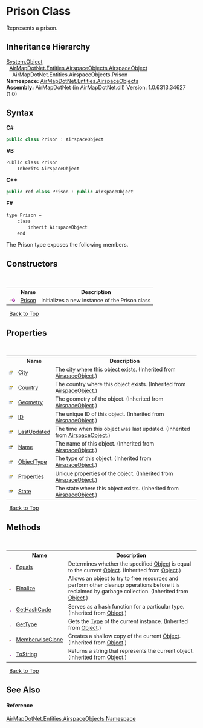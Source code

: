 # Prison Class
 

Represents a prison.


## Inheritance Hierarchy
<a href="http://msdn2.microsoft.com/en-us/library/e5kfa45b" target="_blank">System.Object</a><br />&nbsp;&nbsp;<a href="c77ac3b7-2e5f-3676-6d4b-4fb2c4bc07ce">AirMapDotNet.Entities.AirspaceObjects.AirspaceObject</a><br />&nbsp;&nbsp;&nbsp;&nbsp;AirMapDotNet.Entities.AirspaceObjects.Prison<br />
**Namespace:**&nbsp;<a href="4a77b213-9d2c-92a5-aab7-f2f82873a6fe">AirMapDotNet.Entities.AirspaceObjects</a><br />**Assembly:**&nbsp;AirMapDotNet (in AirMapDotNet.dll) Version: 1.0.6313.34627 (1.0)

## Syntax

**C#**<br />
``` C#
public class Prison : AirspaceObject
```

**VB**<br />
``` VB
Public Class Prison
	Inherits AirspaceObject
```

**C++**<br />
``` C++
public ref class Prison : public AirspaceObject
```

**F#**<br />
``` F#
type Prison =  
    class
        inherit AirspaceObject
    end
```

The Prison type exposes the following members.


## Constructors
&nbsp;<table><tr><th></th><th>Name</th><th>Description</th></tr><tr><td>![Public method](media/pubmethod.gif "Public method")</td><td><a href="d9aea5ef-737b-65a7-2b19-f52939e82364">Prison</a></td><td>
Initializes a new instance of the Prison class</td></tr></table>&nbsp;
<a href="#prison-class">Back to Top</a>

## Properties
&nbsp;<table><tr><th></th><th>Name</th><th>Description</th></tr><tr><td>![Public property](media/pubproperty.gif "Public property")</td><td><a href="72587688-65e0-ad88-e180-534d8b5dacbf">City</a></td><td>
The city where this object exists.
 (Inherited from <a href="c77ac3b7-2e5f-3676-6d4b-4fb2c4bc07ce">AirspaceObject</a>.)</td></tr><tr><td>![Public property](media/pubproperty.gif "Public property")</td><td><a href="b5ffaca7-aa0c-0f89-c6fb-c31b38fbbb32">Country</a></td><td>
The country where this object exists.
 (Inherited from <a href="c77ac3b7-2e5f-3676-6d4b-4fb2c4bc07ce">AirspaceObject</a>.)</td></tr><tr><td>![Public property](media/pubproperty.gif "Public property")</td><td><a href="5a92d77d-f42b-e5e4-aa5a-98f5aee5f679">Geometry</a></td><td>
The geometry of the object.
 (Inherited from <a href="c77ac3b7-2e5f-3676-6d4b-4fb2c4bc07ce">AirspaceObject</a>.)</td></tr><tr><td>![Public property](media/pubproperty.gif "Public property")</td><td><a href="7103b959-9eb4-71a7-24a2-75cb6b8c6f2f">ID</a></td><td>
The unique ID of this object.
 (Inherited from <a href="c77ac3b7-2e5f-3676-6d4b-4fb2c4bc07ce">AirspaceObject</a>.)</td></tr><tr><td>![Public property](media/pubproperty.gif "Public property")</td><td><a href="a63e9327-077f-e20c-273a-b0a1642393f2">LastUpdated</a></td><td>
The time when this object was last updated.
 (Inherited from <a href="c77ac3b7-2e5f-3676-6d4b-4fb2c4bc07ce">AirspaceObject</a>.)</td></tr><tr><td>![Public property](media/pubproperty.gif "Public property")</td><td><a href="62cfbfd1-6e2f-88a9-d7e0-4757d466f4fc">Name</a></td><td>
The name of this object.
 (Inherited from <a href="c77ac3b7-2e5f-3676-6d4b-4fb2c4bc07ce">AirspaceObject</a>.)</td></tr><tr><td>![Public property](media/pubproperty.gif "Public property")</td><td><a href="1d9ac1d1-869c-f313-c853-de7d7c3ee2ad">ObjectType</a></td><td>
The type of this object.
 (Inherited from <a href="c77ac3b7-2e5f-3676-6d4b-4fb2c4bc07ce">AirspaceObject</a>.)</td></tr><tr><td>![Public property](media/pubproperty.gif "Public property")</td><td><a href="dec12d3f-7f01-af3b-d94f-65ffb93c4c27">Properties</a></td><td>
Unique properties of the object.
 (Inherited from <a href="c77ac3b7-2e5f-3676-6d4b-4fb2c4bc07ce">AirspaceObject</a>.)</td></tr><tr><td>![Public property](media/pubproperty.gif "Public property")</td><td><a href="85dfac87-a1a9-267a-d514-37b3cf1f7ea8">State</a></td><td>
The state where this object exists.
 (Inherited from <a href="c77ac3b7-2e5f-3676-6d4b-4fb2c4bc07ce">AirspaceObject</a>.)</td></tr></table>&nbsp;
<a href="#prison-class">Back to Top</a>

## Methods
&nbsp;<table><tr><th></th><th>Name</th><th>Description</th></tr><tr><td>![Public method](media/pubmethod.gif "Public method")</td><td><a href="http://msdn2.microsoft.com/en-us/library/bsc2ak47" target="_blank">Equals</a></td><td>
Determines whether the specified <a href="http://msdn2.microsoft.com/en-us/library/e5kfa45b" target="_blank">Object</a> is equal to the current <a href="http://msdn2.microsoft.com/en-us/library/e5kfa45b" target="_blank">Object</a>.
 (Inherited from <a href="http://msdn2.microsoft.com/en-us/library/e5kfa45b" target="_blank">Object</a>.)</td></tr><tr><td>![Protected method](media/protmethod.gif "Protected method")</td><td><a href="http://msdn2.microsoft.com/en-us/library/4k87zsw7" target="_blank">Finalize</a></td><td>
Allows an object to try to free resources and perform other cleanup operations before it is reclaimed by garbage collection.
 (Inherited from <a href="http://msdn2.microsoft.com/en-us/library/e5kfa45b" target="_blank">Object</a>.)</td></tr><tr><td>![Public method](media/pubmethod.gif "Public method")</td><td><a href="http://msdn2.microsoft.com/en-us/library/zdee4b3y" target="_blank">GetHashCode</a></td><td>
Serves as a hash function for a particular type.
 (Inherited from <a href="http://msdn2.microsoft.com/en-us/library/e5kfa45b" target="_blank">Object</a>.)</td></tr><tr><td>![Public method](media/pubmethod.gif "Public method")</td><td><a href="http://msdn2.microsoft.com/en-us/library/dfwy45w9" target="_blank">GetType</a></td><td>
Gets the <a href="http://msdn2.microsoft.com/en-us/library/42892f65" target="_blank">Type</a> of the current instance.
 (Inherited from <a href="http://msdn2.microsoft.com/en-us/library/e5kfa45b" target="_blank">Object</a>.)</td></tr><tr><td>![Protected method](media/protmethod.gif "Protected method")</td><td><a href="http://msdn2.microsoft.com/en-us/library/57ctke0a" target="_blank">MemberwiseClone</a></td><td>
Creates a shallow copy of the current <a href="http://msdn2.microsoft.com/en-us/library/e5kfa45b" target="_blank">Object</a>.
 (Inherited from <a href="http://msdn2.microsoft.com/en-us/library/e5kfa45b" target="_blank">Object</a>.)</td></tr><tr><td>![Public method](media/pubmethod.gif "Public method")</td><td><a href="http://msdn2.microsoft.com/en-us/library/7bxwbwt2" target="_blank">ToString</a></td><td>
Returns a string that represents the current object.
 (Inherited from <a href="http://msdn2.microsoft.com/en-us/library/e5kfa45b" target="_blank">Object</a>.)</td></tr></table>&nbsp;
<a href="#prison-class">Back to Top</a>

## See Also


#### Reference
<a href="4a77b213-9d2c-92a5-aab7-f2f82873a6fe">AirMapDotNet.Entities.AirspaceObjects Namespace</a><br />